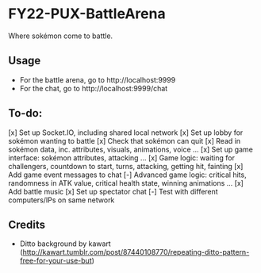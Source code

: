 # FY22-PUX-BattleArena

Where sokémon come to battle.

## Usage

- For the battle arena, go to http://localhost:9999
- For the chat, go to http://localhost:9999/chat

## To-do:

[x] Set up Socket.IO, including shared local network
[x] Set up lobby for sokémon wanting to battle
[x] Check that sokémon can quit
[x] Read in sokémon data, inc. attributes, visuals, animations, voice ...
[x] Set up game interface: sokémon attributes, attacking ...
[x] Game logic: waiting for challengers, countdown to start, turns, attacking, getting hit, fainting
[x] Add game event messages to chat
[-] Advanced game logic: critical hits, randomness in ATK value, critical health state, winning animations ...
[x] Add battle music
[x] Set up spectator chat
[-] Test with different computers/IPs on same network

## Credits

- Ditto background by kawart (http://kawart.tumblr.com/post/87440108770/repeating-ditto-pattern-free-for-your-use-but)

